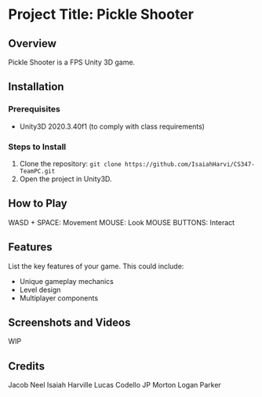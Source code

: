 # Project Title: Pickle Shooter

## Overview
Pickle Shooter is a FPS Unity 3D game.

## Installation
### Prerequisites
- Unity3D 2020.3.40f1 (to comply with class requirements)

### Steps to Install
1. Clone the repository: `git clone https://github.com/IsaiahHarvi/CS347-TeamPC.git`
2. Open the project in Unity3D.

## How to Play
WASD + SPACE: Movement
MOUSE: Look
MOUSE BUTTONS: Interact

## Features
List the key features of your game. This could include:
- Unique gameplay mechanics
- Level design
- Multiplayer components

## Screenshots and Videos
WIP

## Credits
Jacob Neel
Isaiah Harville
Lucas Codello
JP Morton
Logan Parker
